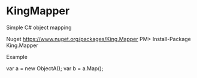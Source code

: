 KingMapper
==========

Simple C# object mapping

Nuget
https://www.nuget.org/packages/King.Mapper
PM> Install-Package King.Mapper

Example

var a = new ObjectA();
var b = a.Map<ObjectB>();